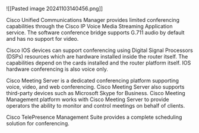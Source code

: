![[Pasted image 20241103140456.png]]

Cisco Unified Communications Manager provides limited conferencing capabilities through the Cisco IP Voice Media Streaming Application service. The software conference bridge supports G.711 audio by default and has no support for video.

Cisco IOS devices can support conferencing using Digital Signal Processors (DSPs) resources which are hardware installed inside the router itself. The capabilities depend on the cards installed and the router platform itself. IOS hardware conferencing is also voice only.

Cisco Meeting Server is a dedicated conferencing platform supporting voice, video, and web conferencing. Cisco Meeting Server also supports third-party devices such as Microsoft Skype for Business. Cisco Meeting Management platform works with Cisco Meeting Server to provide operators the ability to monitor and control meetings on behalf of clients.

Cisco TelePresence Management Suite provides a complete scheduling solution for conferencing.